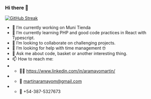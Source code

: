 ### Hi there 👋
[![GitHub Streak](https://streak-stats.demolab.com?user=aramayomartin&theme=dark&hide_border=true)](https://git.io/streak-stats)
<!--
**aramayomartin/aramayomartin** is a ✨ _special_ ✨ repository because its `README.md` (this file) appears on your GitHub profile.

Here are some ideas to get you started:
-->
- 🔭 I’m currently working on Muni Tienda
- 🌱 I’m currently learning PHP and good code practices in React with Typescript.
- 👯 I’m looking to collaborate on challenging projects.
- 🤔 I’m looking for help with time management 🤓
- 💬 Ask me about code, basket or another interesting thing.
- 📫 How to reach me: 
- - 👨‍💼 https://www.linkedin.com/in/aramayomartin/
- - 📧 martinaramayom@gmail.com
- - 📱 +54-387-5327673


